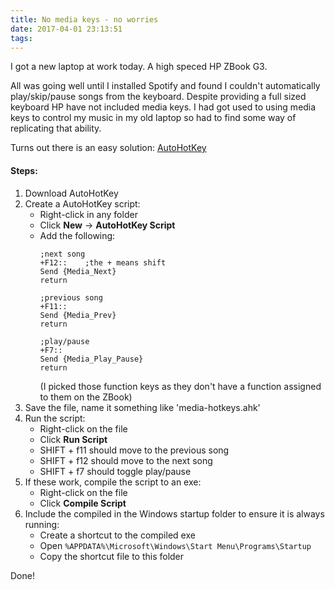```yaml
---
title: No media keys - no worries
date: 2017-04-01 23:13:51
tags:
---
```


I got a new laptop at work today. A high speced HP ZBook G3.

All was going well until I installed Spotify and found I couldn't automatically play/skip/pause songs from the keyboard. 
Despite providing a full sized keyboard HP have not included media keys.
I had got used to using media keys to control my music in my old laptop so had to find some way of replicating that ability.

Turns out there is an easy solution: [AutoHotKey](https://autohotkey.com/)

#### Steps:
1. Download AutoHotKey
2. Create a AutoHotKey script: 
   * Right-click in any folder
   * Click **New** -> **AutoHotKey Script**
   * Add the following:
      ```
      ;next song
      +F12::	;the + means shift
      Send {Media_Next}
      return

      ;previous song
      +F11::
      Send {Media_Prev}
      return

      ;play/pause
      +F7::
      Send {Media_Play_Pause}
      return
      ```
      (I picked those function keys as they don't have a function assigned to them on the ZBook)
3. Save the file, name it something like 'media-hotkeys.ahk'
4. Run the script:
   * Right-click on the file
   * Click **Run Script**
   * SHIFT + f11 should move to the previous song
   * SHIFT + f12 should move to the next song
   * SHIFT + f7 should toggle play/pause
5. If these work, compile the script to an exe:
   * Right-click on the file
   * Click **Compile Script**
6. Include the compiled in the Windows startup folder to ensure it is always running:
   * Create a shortcut to the compiled exe
   * Open ```%APPDATA%\Microsoft\Windows\Start Menu\Programs\Startup```
   * Copy the shortcut file to this folder

Done!

